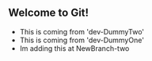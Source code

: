 ## Welcome to Git!
- This is coming from 'dev-DummyTwo'
- This is coming from 'dev-DummyOne'
- Im adding this at NewBranch-two